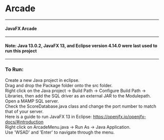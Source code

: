 # Arcade
---
#### JavaFX Arcade
---
#### Note: Java 13.0.2, JavaFX 13, and Eclipse version 4.14.0 were last used to run this project
---
### To Run:
Create a new Java project in eclipse.  
Drag and drop the Package folder onto the src folder.  
Right click on the Java project -> Build Path -> Configure Build Path -> Libraries, then add the SQL driver as an external JAR to the Modulepath.
Open a MAMP SQL server.  
Check the ScoreDatabase.java class and change the port number to match that of your server.  
Here is a guide to run JavaFX 13 in Eclipse: https://openjfx.io/openjfx-docs/#introduction  
Right click on ArcadeMenu.java -> Run As -> Java Application.  
Use 'WSAD' and 'Enter' to navigate through the menu.
